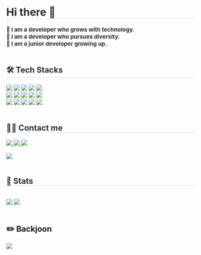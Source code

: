 <!--
**ice-cabbage/ice-cabbage** is a ✨ _special_ ✨ repository because its `README.md` (this file) appears on your GitHub profile.

Here are some ideas to get you started:

- 🔭 I’m currently working on ...
- 🌱 I’m currently learning ...
- 👯 I’m looking to collaborate on ...
- 🤔 I’m looking for help with ...
- 💬 Ask me about ...
- 📫 How to reach me: ...
- 😄 Pronouns: ...
- ⚡ Fun fact: ...
-->

<div style="text-align: left;"> 
    <h1 style="border-bottom: 1px solid #d8dee4; color: #282d33;"> Hi there 👋 </h1>  
    <div style="font-weight: 700; font-size: 15px; text-align: left; color: #282d33;">  🔅 I am a developer who grows with technology.</li></li></br></li></li> 🔅 I am a developer who pursues diversity.</li></li></br></li></li> 🔅 I am a junior developer growing up. </div> 
    </div>
    </br>
    <div style="text-align: left;">
    <h2 style="border-bottom: 1px solid #d8dee4; color: #282d33;"> 🛠️ Tech Stacks </h2>
    <div style="margin: ; text-align: left;" "text-align: left;">
          <img src="https://img.shields.io/badge/Android-3DDC84?style=plastic&logo=Android&logoColor=white">
          <img src="https://img.shields.io/badge/React-61DAFB?style=plastic&logo=React&logoColor=white">
          <img src="https://img.shields.io/badge/Python-3776AB?style=plastic&logo=Python&logoColor=white">
          <img src="https://img.shields.io/badge/Javascript-F7DF1E?style=plastic&logo=Javascript&logoColor=white">
          <img src="https://img.shields.io/badge/MQTT-660066?style=plastic&logo=MQTT&logoColor=white">
          <br/>
          <img src="https://img.shields.io/badge/Java-007396?style=plastic&logo=Java&logoColor=white">
          <img src="https://img.shields.io/badge/Go-00ADD8?style=plastic&logo=Go&logoColor=white">
          <img src="https://img.shields.io/badge/HTML5-E34F26?style=plastic&logo=HTML5&logoColor=white">
          <img src="https://img.shields.io/badge/CSS3-1572B6?style=plastic&logo=CSS3&logoColor=white">
          <img src="https://img.shields.io/badge/Github-181717?style=plastic&logo=Github&logoColor=white">
          <br/>
          <img src="https://img.shields.io/badge/Figma-F24E1E?style=plastic&logo=Figma&logoColor=white">
          <img src="https://img.shields.io/badge/Amazon AWS-232F3E?style=plastic&logo=Amazon AWS&logoColor=white">
          <img src="https://img.shields.io/badge/Notion-000000?style=plastic&logo=Notion&logoColor=white">
          <img src="https://img.shields.io/badge/MongoDB-47A248?style=plastic&logo=MongoDB&logoColor=white">
          <img src="https://img.shields.io/badge/Mosquitto-3C5280?style=plastic&logo=Mosquitto&logoColor=white">
          </div>
    </div>
    <div style="align: left;">
      </br>
    <h2 style="border-bottom: 1px solid #d8dee4; color: #282d33;"> 🧑‍💻 Contact me </h2> 
    <div style="text-align: left;"> <a href=mailto:icecabbage13456@gmail.com> <img src="https://img.shields.io/badge/Gmail-EA4335?style=plastic&logo=Gmail&logoColor=white&link=mailto:icecabbage13456@gmail.com"> </a>
         <a href=https://www.instagram.com/bird_kite423/> <img src="https://img.shields.io/badge/Instagram-E4405F?style=plastic&logo=Instagram&logoColor=white&link=https://www.instagram.com/bird_kite423/"> </a>
         <a href=https://magic-party-4b8.notion.site/Ice-cabbage-f17affb0b6a245009801d39585be0652?pvs=4> <img src="https://img.shields.io/badge/Notion-000000?style=plastic&logo=Notion&logoColor=white&link=https://magic-party-4b8.notion.site/Ice-cabbage-f17affb0b6a245009801d39585be0652?pvs=4"> </a>
          </div>  <br> 
    <div style="text-align: left;"> <a href="https://hits.seeyoufarm.com"> <img src="https://hits.seeyoufarm.com/api/count/incr/badge.svg?url=https%3A%2F%2Fgithub.com%2Ficecabbage%2F&count_bg=%23000000&title_bg=%23000000&icon=github.svg&icon_color=%23FFFFFF&title=GitHub&edge_flat=false"/></a>
       </div> 
    </div>
    <div style="text-align: left;"> 
      </br>
    <h2 style="border-bottom: 1px solid #d8dee4; color: #282d33;"> 🏅 Stats </h2> <div style="text-align: left;">

        
</br>

<img src="https://github-readme-stats.vercel.app/api?username=ice-cabbage&bg_color=180,00000000,1100ff&title_color=000000&text_color=ffc800"  />
<img src="https://github-readme-stats.vercel.app/api/top-langs/?username=ice-cabbage&layout=compact&bg_color=180,00000000,1100ff&title_color=5092fb&text_color=5092fb"  />
      </div> 
    </div>
    </br>

## ✏️ Backjoon
<img src="http://mazassumnida.wtf/api/generate_badge?boj=saeyeon" />

